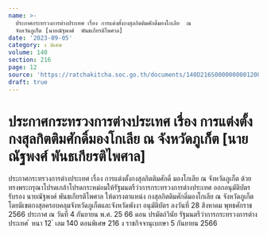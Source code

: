 ```yaml
---
name: >-
  ประกาศกระทรวงการต่างประเทศ เรื่อง การแต่งตั้งกงสุลกิตติมศักดิ์มองโกเลีย  ณ
  จังหวัดภูเก็ต [นายณัฐพงศ์  พันธเกียรติไพศาล]
date: '2023-09-05'
category: ง พิเศษ
volume: 140
section: 216
page: 12
source: 'https://ratchakitcha.soc.go.th/documents/140D216S0000000001200.pdf'
draft: true
---
```


# ประกาศกระทรวงการต่างประเทศ เรื่อง การแต่งตั้งกงสุลกิตติมศักดิ์มองโกเลีย  ณ จังหวัดภูเก็ต [นายณัฐพงศ์  พันธเกียรติไพศาล]

ประกาศกระทรวงการต่างประเทศ เรื่อง การแต่งตั้งกงสุลกิตติมศักดิ์ มองโกเลีย ณ จังหวัดภูเก็ต ด้วยทรงพระกรุณาโปรดเกล้าโปรดกระหม่อมให้รัฐมนตรีว่าการกระทรวงการต่างประเทศ ออกอนุมัติบัตรรับรอง นายณัฐพงศ์ พันธเกียรติไพศาล ให้ดารงตาแหน่ง กงสุลกิตติมศักดิ์มองโกเลีย ณ จังหวัดภูเก็ต โดยมีเขตกงสุลครอบคลุมจังหวัดภูเก็ตและจังหวัดพังงา อนุมัติบัตร ลงวันที่ 28 สิงหาคม พุทธศักราช 2566 ประกาศ ณ วันที่ 4 กันยายน พ.ศ. 25 66 ดอน ปรมัตถ์วินัย รัฐมนตรีว่าการกระทรวงการต่างประเทศ ้ หนา 12 ่ เลม 140 ตอนพิเศษ 216 ง ราชกิจจานุเบกษา 5 กันยายน 2566
